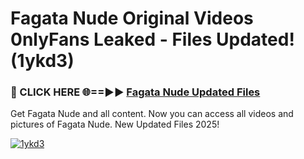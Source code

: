 # Fagata Nude Original Videos 0nlyFans Leaked - Files Updated! (1ykd3)

<h3>🔴 CLICK HERE 🌐==►► <a href="https://tinyurl.com/yrmya6cz" rel="nofollow">Fagata Nude Updated Files</a></h3>

Get Fagata Nude and all content. Now you can access all videos and pictures of Fagata Nude. New Updated Files 2025!

[![1ykd3](https://i.imgur.com/FMdXYCs.gif)](https://tinyurl.com/yrmya6cz)
